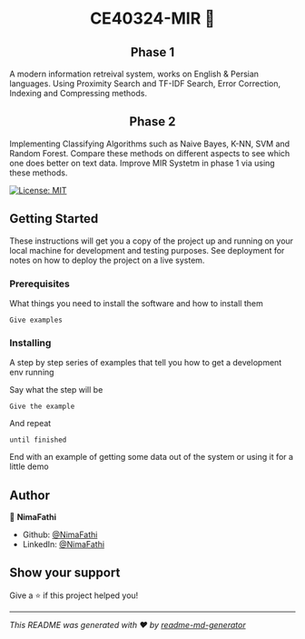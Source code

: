 <h1 align="center">CE40324-MIR 👋</h1>

<h2 align="center">Phase 1</h2>

A modern information retreival system, works on English & Persian languages. Using Proximity Search and TF-IDF Search, Error Correction, Indexing and Compressing methods.

<h2 align="center">Phase 2</h2>

Implementing Classifying Algorithms such as Naive Bayes, K-NN, SVM and Random Forest. Compare these methods on different aspects to see which one does better on text data. Improve MIR Systetm in phase 1 via using these methods.
<p>
  <a href="#" target="_blank">
    <img alt="License: MIT" src="https://img.shields.io/badge/License-MIT-yellow.svg" />
  </a>
</p>

## Getting Started

These instructions will get you a copy of the project up and running on your local machine for development and testing purposes. See deployment for notes on how to deploy the project on a live system.

### Prerequisites

What things you need to install the software and how to install them

```
Give examples
```

### Installing

A step by step series of examples that tell you how to get a development env running

Say what the step will be

```
Give the example
```

And repeat

```
until finished
```

End with an example of getting some data out of the system or using it for a little demo


## Author

👤 **NimaFathi**

* Github: [@NimaFathi](https://github.com/NimaFathi)
* LinkedIn: [@NimaFathi](https://linkedin.com/in/NimaFathi)

## Show your support

Give a ⭐️ if this project helped you!

***
_This README was generated with ❤️ by [readme-md-generator](https://github.com/kefranabg/readme-md-generator)_
